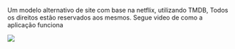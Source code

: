 Um modelo alternativo de site com base na netflix,
utilizando TMDB, Todos os direitos estão reservados aos mesmos. Segue video de como a aplicação funciona 

<img src="https://github.com/CaiqueRamos/MyMovies/blob/master/src/MyMovies.gif?raw=true" />
